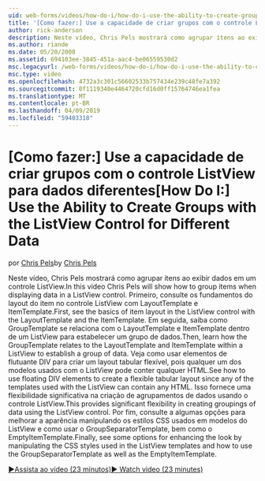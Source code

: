 ```yaml
---
uid: web-forms/videos/how-do-i/how-do-i-use-the-ability-to-create-groups-with-the-listview-control-for-different-data
title: '[Como fazer:] Use a capacidade de criar grupos com o controle ListView para dados de diferentes | Microsoft Docs'
author: rick-anderson
description: Neste vídeo, Chris Pels mostrará como agrupar itens ao exibir dados em um controle ListView. Primeiro, consulte os fundamentos do layout do item no contro de ListView...
ms.author: riande
ms.date: 05/20/2008
ms.assetid: 694103ee-3845-451a-aac4-be06559530d2
msc.legacyurl: /web-forms/videos/how-do-i/how-do-i-use-the-ability-to-create-groups-with-the-listview-control-for-different-data
msc.type: video
ms.openlocfilehash: 4732a3c301c56602533b757434e239c48fe7a392
ms.sourcegitcommit: 0f1119340e4464720cfd16d0ff15764746ea1fea
ms.translationtype: MT
ms.contentlocale: pt-BR
ms.lasthandoff: 04/09/2019
ms.locfileid: "59403318"
---
```

# <a name="how-do-i-use-the-ability-to-create-groups-with-the-listview-control-for-different-data"></a><span data-ttu-id="518e9-104">[Como fazer:] Use a capacidade de criar grupos com o controle ListView para dados diferentes</span><span class="sxs-lookup"><span data-stu-id="518e9-104">[How Do I:] Use the Ability to Create Groups with the ListView Control for Different Data</span></span>

<span data-ttu-id="518e9-105">por [Chris Pels](https://twitter.com/chrispels)</span><span class="sxs-lookup"><span data-stu-id="518e9-105">by [Chris Pels](https://twitter.com/chrispels)</span></span>

<span data-ttu-id="518e9-106">Neste vídeo, Chris Pels mostrará como agrupar itens ao exibir dados em um controle ListView.</span><span class="sxs-lookup"><span data-stu-id="518e9-106">In this video Chris Pels will show how to group items when displaying data in a ListView control.</span></span> <span data-ttu-id="518e9-107">Primeiro, consulte os fundamentos do layout do item no controle ListView com LayoutTemplate e ItemTemplate.</span><span class="sxs-lookup"><span data-stu-id="518e9-107">First, see the basics of item layout in the ListView control with the LayoutTemplate and the ItemTemplate.</span></span> <span data-ttu-id="518e9-108">Em seguida, saiba como GroupTemplate se relaciona com o LayoutTemplate e ItemTemplate dentro de um ListView para estabelecer um grupo de dados.</span><span class="sxs-lookup"><span data-stu-id="518e9-108">Then, learn how the GroupTemplate relates to the LayoutTemplate and ItemTemplate within a ListView to establish a group of data.</span></span> <span data-ttu-id="518e9-109">Veja como usar elementos de flutuante DIV para criar um layout tabular flexível, pois qualquer um dos modelos usados com o ListView pode conter qualquer HTML.</span><span class="sxs-lookup"><span data-stu-id="518e9-109">See how to use floating DIV elements to create a flexible tabular layout since any of the templates used with the ListView can contain any HTML.</span></span> <span data-ttu-id="518e9-110">Isso fornece uma flexibilidade significativa na criação de agrupamentos de dados usando o controle ListView.</span><span class="sxs-lookup"><span data-stu-id="518e9-110">This provides significant flexibility in creating groupings of data using the ListView control.</span></span> <span data-ttu-id="518e9-111">Por fim, consulte a algumas opções para melhorar a aparência manipulando os estilos CSS usados em modelos do ListView e como usar o GroupSeparatorTemplate, bem como o EmptyItemTemplate.</span><span class="sxs-lookup"><span data-stu-id="518e9-111">Finally, see some options for enhancing the look by manipulating the CSS styles used in the ListView templates and how to use the GroupSeparatorTemplate as well as the EmptyItemTemplate.</span></span>

[<span data-ttu-id="518e9-112">&#9654;Assista ao vídeo (23 minutos)</span><span class="sxs-lookup"><span data-stu-id="518e9-112">&#9654; Watch video (23 minutes)</span></span>](https://channel9.msdn.com/Blogs/ASP-NET-Site-Videos/how-do-i-use-the-ability-to-create-groups-with-the-listview-control-for-different-data)
